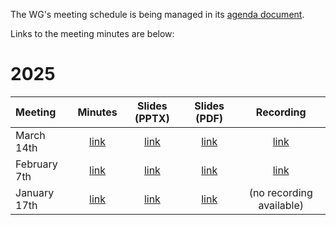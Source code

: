 The WG's meeting schedule is being managed in its [agenda document](https://docs.google.com/document/d/1rLCI3sySslyZXyZkx5r3c8J1RYBHgYoulyUu-KybLDw).

Links to the meeting minutes are below:

# 2025

| Meeting      |                                 Minutes                                  |                                    Slides (PPTX)                                     |                                    Slides (PDF)                                     |                                         Recording                                          |
|:-------------|:------------------------------------------------------------------------:|:------------------------------------------------------------------------------------:|:-----------------------------------------------------------------------------------:|:------------------------------------------------------------------------------------------:|
| March 14th   | [link](https://w3c-cg.github.io/rum/meetings/2025/2025-03-14/index.html) | [link](https://github.com/w3c-cg/rum/blob/main/meetings/2025/2025-03-14/slides.pptx) | [link](https://github.com/w3c-cg/rum/blob/main/meetings/2025/2025-03-14/slides.pdf) | [link](https://drive.google.com/file/d/1OmyU0C5NASojWBOX7Z8WvhlP-tw2AW5U/view?usp=sharing) |
| February 7th | [link](https://w3c-cg.github.io/rum/meetings/2025/2025-02-07/index.html) | [link](https://github.com/w3c-cg/rum/blob/main/meetings/2025/2025-02-07/slides.pptx) | [link](https://github.com/w3c-cg/rum/blob/main/meetings/2025/2025-02-07/slides.pdf) | [link](https://drive.google.com/file/d/1RlcNpZJ7vIbI9CH-Stmg8VNVHHKAjy8H/view?usp=sharing) |
| January 17th | [link](https://w3c-cg.github.io/rum/meetings/2025/2025-01-17/index.html) | [link](https://github.com/w3c-cg/rum/blob/main/meetings/2025/2025-01-17/slides.pptx) | [link](https://github.com/w3c-cg/rum/blob/main/meetings/2025/2025-01-17/slides.pdf) |                                  (no recording available)                                  |
